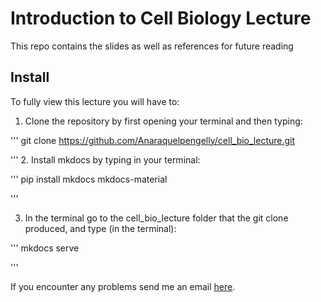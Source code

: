 # Introduction to Cell Biology Lecture

This repo contains the slides as well as references for future reading

## Install

To fully view this lecture you will have to:
1. Clone the repository by first opening your terminal and then typing:

'''
git clone https://github.com/Anaraquelpengelly/cell_bio_lecture.git 

''' 
2. Install mkdocs by typing in your terminal:

'''
pip install mkdocs mkdocs-material

'''

3. In the terminal go to the cell_bio_lecture folder that the git clone produced, and type (in the terminal):

'''
mkdocs serve

'''

If you encounter any problems send me an email [here](ana.pengelly19@imperial.ac.uk).
